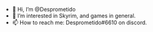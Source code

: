 - 👋 Hi, I’m @Desprometido
- 👀 I’m interested in Skyrim, and games in general.
- 📫 How to reach me: Desprometido#6610 on discord.
